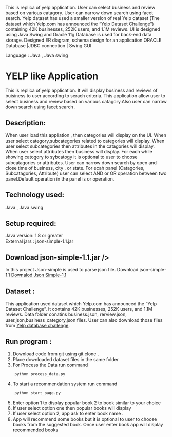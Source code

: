 This is replica of yelp application.
User can select business and review based on various catagory. User can narrow down search using facet search.
Yelp dataset has used a smaller version of real Yelp dataset 
(The dataset which Yelp.com has announced the “Yelp Dataset Challenge”) containing 42K businesses, 252K users, and 1.1M reviews.
UI is designed using Java Swing and Oracle 11g Database is used for back-end data storage.
Designed ER diagram, schema design for an application 
ORACLE Database |JDBC connection | Swing GUI

Language : Java , Java swing


# YELP like Application

This is replica of yelp application. It will display business and reviews of buisiness to user according to serach criteria. This application allow user to select business and review based on various catagory.Also user can narrow down search using facet search .


## Description: 
When user load this appliation , then categories will display on the UI. When user select category,subcategories related to categories will display. When user select subcategories then attributes in the catagories will display. When user select attributes then business will display. For each while showing catogory to sybcatogy it is optional to user to choose subcatagories or attributes. User can narrow down search by open and close time of business, city , or state. For ecah panel (Catagories, Subcatagories, Attribute) user can select AND or OR operation between two panel.Default operation in the panel is or operation. <br />

## Technology used: <br />
Java , Java swing <br />

## Setup required:<br />
Java version: 1.8 or greater<br />
External jars : json-simple-1.1.jar


## Download json-simple-1.1.jar />
In this project Json-simple is used to parse json file. 
Download json-simple-1.1 [Downalod Json Simple-1.1](http://www.java2s.com/Code/Jar/j/Downloadjsonsimple11jar.htm)


## Dataset :<br />
This application used dataset which Yelp.com has announced the “Yelp Dataset Challenge”. It contains 42K businesses, 252K users, and 1.1M reviews. Data folder conatins business.json, rerview.json, user.json,business_category.json files.
User can also download those files from  [Yelp database challenge](https://www.yelp.com/dataset).  

## Run program : <br />
1. Download code from git  using  git clone .
2. Place downloaded dataset files in the same folder
3. For Process the Data run command 
```
	python process_data.py
```	
4. To start a recommendation system run command 
```
	python start_page.py
```
5. Enter option 1 to display popular book 2 to book similar to your choice
6. If user select option one then popular books will display
7. If user select option 2, app ask to enter book name .
8. App will recommend some books but it is optional to user to choose books from the suggested book. Once user enter book app    will display recommended books
